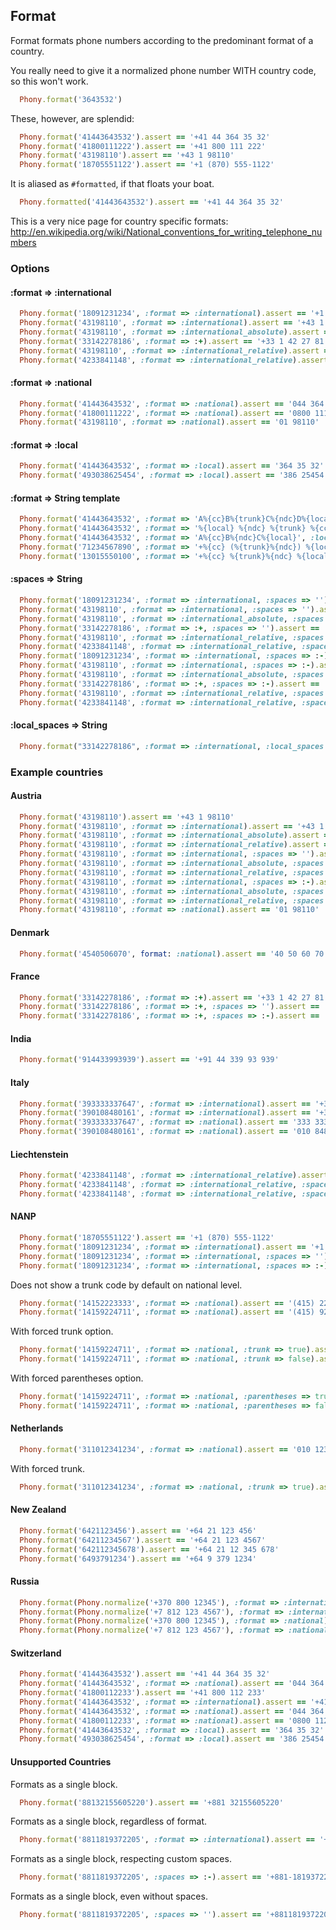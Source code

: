 ## Format

Format formats phone numbers according to the predominant format of a country.

You really need to give it a normalized phone number WITH country code, so this won't work.

```ruby
  Phony.format('3643532')
```

These, however, are splendid:

```ruby
  Phony.format('41443643532').assert == '+41 44 364 35 32'
  Phony.format('41800111222').assert == '+41 800 111 222'
  Phony.format('43198110').assert == '+43 1 98110'
  Phony.format('18705551122').assert == '+1 (870) 555-1122'
```

It is aliased as `#formatted`, if that floats your boat.

```ruby
  Phony.formatted('41443643532').assert == '+41 44 364 35 32'
```

This is a very nice page for country specific formats:
http://en.wikipedia.org/wiki/National_conventions_for_writing_telephone_numbers 

### Options

#### :format => :international

```ruby
  Phony.format('18091231234', :format => :international).assert == '+1 (809) 123-1234'
  Phony.format('43198110', :format => :international).assert == '+43 1 98110'
  Phony.format('43198110', :format => :international_absolute).assert == '+43 1 98110'
  Phony.format('33142278186', :format => :+).assert == '+33 1 42 27 81 86'
  Phony.format('43198110', :format => :international_relative).assert == '0043 1 98110'
  Phony.format('4233841148', :format => :international_relative).assert == '00423 384 11 48'
```

#### :format => :national

```ruby
  Phony.format('41443643532', :format => :national).assert == '044 364 35 32'
  Phony.format('41800111222', :format => :national).assert == '0800 111 222'
  Phony.format('43198110', :format => :national).assert == '01 98110'
```

#### :format => :local

```ruby
  Phony.format('41443643532', :format => :local).assert == '364 35 32'
  Phony.format('493038625454', :format => :local).assert == '386 25454'
```

#### :format => String template

```ruby
  Phony.format('41443643532', :format => 'A%{cc}B%{trunk}C%{ndc}D%{local}').assert == 'A41B0C44D364 35 32'
  Phony.format('41443643532', :format => '%{local} %{ndc} %{trunk} %{cc}', :local_spaces => '').assert == '3643532 44 0 41'
  Phony.format('41443643532', :format => 'A%{cc}B%{ndc}C%{local}', :local_spaces => '/').assert == 'A41B44C364/35/32'
  Phony.format('71234567890', :format => '+%{cc} (%{trunk}%{ndc}) %{local}', :local_spaces => '-').assert == '+7 (8123) 45-67890'
  Phony.format('13015550100', :format => '+%{cc} %{trunk}%{ndc} %{local}', :local_spaces => '-').assert == '+1 301 555-0100'
```

#### :spaces => String

```ruby
  Phony.format('18091231234', :format => :international, :spaces => '').assert == '+1(809)123-1234'
  Phony.format('43198110', :format => :international, :spaces => '').assert == '+43198110'
  Phony.format('43198110', :format => :international_absolute, :spaces => '').assert == '+43198110'
  Phony.format('33142278186', :format => :+, :spaces => '').assert == '+33142278186'
  Phony.format('43198110', :format => :international_relative, :spaces => '').assert == '0043198110'
  Phony.format('4233841148', :format => :international_relative, :spaces => '').assert == '004233841148'
  Phony.format('18091231234', :format => :international, :spaces => :-).assert == '+1-(809)-123-1234'
  Phony.format('43198110', :format => :international, :spaces => :-).assert == '+43-1-98110'
  Phony.format('43198110', :format => :international_absolute, :spaces => :-).assert == '+43-1-98110'
  Phony.format('33142278186', :format => :+, :spaces => :-).assert == '+33-1-42-27-81-86'
  Phony.format('43198110', :format => :international_relative, :spaces => :-).assert == '0043-1-98110'
  Phony.format('4233841148', :format => :international_relative, :spaces => :-).assert == '00423-384-11-48'
```

#### :local_spaces => String

```ruby
  Phony.format("33142278186", :format => :international, :local_spaces => :-).assert == '+33 1 42-27-81-86'
```

### Example countries

#### Austria

```ruby
  Phony.format('43198110').assert == '+43 1 98110'
  Phony.format('43198110', :format => :international).assert == '+43 1 98110'
  Phony.format('43198110', :format => :international_absolute).assert == '+43 1 98110'
  Phony.format('43198110', :format => :international_relative).assert == '0043 1 98110'
  Phony.format('43198110', :format => :international, :spaces => '').assert == '+43198110'
  Phony.format('43198110', :format => :international_absolute, :spaces => '').assert == '+43198110'
  Phony.format('43198110', :format => :international_relative, :spaces => '').assert == '0043198110'
  Phony.format('43198110', :format => :international, :spaces => :-).assert == '+43-1-98110'
  Phony.format('43198110', :format => :international_absolute, :spaces => :-).assert == '+43-1-98110'
  Phony.format('43198110', :format => :international_relative, :spaces => :-).assert == '0043-1-98110'
  Phony.format('43198110', :format => :national).assert == '01 98110'
```

#### Denmark

```ruby
  Phony.format('4540506070', format: :national).assert == '40 50 60 70'
```

#### France

```ruby
  Phony.format('33142278186', :format => :+).assert == '+33 1 42 27 81 86'
  Phony.format('33142278186', :format => :+, :spaces => '').assert == '+33142278186'
  Phony.format('33142278186', :format => :+, :spaces => :-).assert == '+33-1-42-27-81-86'
```

#### India
      
```ruby
  Phony.format('914433993939').assert == '+91 44 339 93 939'
```

#### Italy

```ruby
  Phony.format('393333337647', :format => :international).assert == '+39 333 333 7647'
  Phony.format('390108480161', :format => :international).assert == '+39 010 8480161'
  Phony.format('393333337647', :format => :national).assert == '333 333 7647'
  Phony.format('390108480161', :format => :national).assert == '010 8480161'
```

#### Liechtenstein

```ruby
  Phony.format('4233841148', :format => :international_relative).assert == '00423 384 11 48'
  Phony.format('4233841148', :format => :international_relative, :spaces => '').assert == '004233841148'
  Phony.format('4233841148', :format => :international_relative, :spaces => :-).assert == '00423-384-11-48'
```

#### NANP

```ruby
  Phony.format('18705551122').assert == '+1 (870) 555-1122'
  Phony.format('18091231234', :format => :international).assert == '+1 (809) 123-1234'
  Phony.format('18091231234', :format => :international, :spaces => '').assert == '+1(809)123-1234'
  Phony.format('18091231234', :format => :international, :spaces => :-).assert == '+1-(809)-123-1234'
```

Does not show a trunk code by default on national level.

```ruby
  Phony.format('14152223333', :format => :national).assert == '(415) 222-3333'
  Phony.format('14159224711', :format => :national).assert == '(415) 922-4711'
```

With forced trunk option.

```ruby
  Phony.format('14159224711', :format => :national, :trunk => true).assert == '1 (415) 922-4711'
  Phony.format('14159224711', :format => :national, :trunk => false).assert == '(415) 922-4711'
```

With forced parentheses option.

```ruby
  Phony.format('14159224711', :format => :national, :parentheses => true).assert == '(415) 922-4711'
  Phony.format('14159224711', :format => :national, :parentheses => false).assert == '415 922-4711'
```

#### Netherlands

```ruby
  Phony.format('311012341234', :format => :national).assert == '010 123 41234'
```

With forced trunk.

```ruby
  Phony.format('311012341234', :format => :national, :trunk => true).assert == '010 123 41234'
```

#### New Zealand

```ruby
  Phony.format('6421123456').assert == '+64 21 123 456'
  Phony.format('64211234567').assert == '+64 21 123 4567'
  Phony.format('642112345678').assert == '+64 21 12 345 678'
  Phony.format('6493791234').assert == '+64 9 379 1234'
```

#### Russia

```ruby
  Phony.format(Phony.normalize('+370 800 12345'), :format => :international).assert == '+370 800 12 345'
  Phony.format(Phony.normalize('+7 812 123 4567'), :format => :international).assert == '+7 812 123-45-67'
  Phony.format(Phony.normalize('+370 800 12345'), :format => :national).assert == '8800 12 345'
  Phony.format(Phony.normalize('+7 812 123 4567'), :format => :national).assert == '8812 123-45-67'
```

#### Switzerland

```ruby
  Phony.format('41443643532').assert == '+41 44 364 35 32'
  Phony.format('41443643532', :format => :national).assert == '044 364 35 32'
  Phony.format('41800112233').assert == '+41 800 112 233'
  Phony.format('41443643532', :format => :international).assert == '+41 44 364 35 32'
  Phony.format('41443643532', :format => :national).assert == '044 364 35 32'
  Phony.format('41800112233', :format => :national).assert == '0800 112 233'
  Phony.format('41443643532', :format => :local).assert == '364 35 32'
  Phony.format('493038625454', :format => :local).assert == '386 25454'
```

#### Unsupported Countries

Formats as a single block.

```ruby
  Phony.format('88132155605220').assert == '+881 32155605220'
```

Formats as a single block, regardless of format.

```ruby
  Phony.format('8811819372205', :format => :international).assert == '+881 1819372205'
```

Formats as a single block, respecting custom spaces.

```ruby
  Phony.format('8811819372205', :spaces => :-).assert == '+881-1819372205'
```

Formats as a single block, even without spaces.

```ruby
  Phony.format('8811819372205', :spaces => '').assert == '+8811819372205'
```